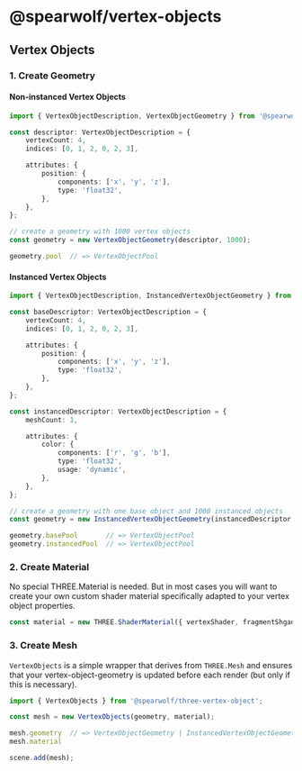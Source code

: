 # @spearwolf/vertex-objects

## Vertex Objects

### 1. Create Geometry


#### Non-instanced Vertex Objects

```ts
import { VertexObjectDescription, VertexObjectGeometry } from '@spearwolf/three-vertex-object';

const descriptor: VertexObjectDescription = {
	vertexCount: 4,
	indices: [0, 1, 2, 0, 2, 3],

	attributes: {
		position: {
			components: ['x', 'y', 'z'],
			type: 'float32',
		},
	},
};

// create a geometry with 1000 vertex objects
const geometry = new VertexObjectGeometry(descriptor, 1000);

geometry.pool  // => VertexObjectPool
```

#### Instanced Vertex Objects

```ts
import { VertexObjectDescription, InstancedVertexObjectGeometry } from '@spearwolf/three-vertex-object';

const baseDescriptor: VertexObjectDescription = {
	vertexCount: 4,
	indices: [0, 1, 2, 0, 2, 3],

	attributes: {
		position: {
			components: ['x', 'y', 'z'],
			type: 'float32',
		},
	},
};

const instancedDescriptor: VertexObjectDescription = {
	meshCount: 1,

	attributes: {
		color: {
			components: ['r', 'g', 'b'],
			type: 'float32',
			usage: 'dynamic',
		},
	},
};

// create a geometry with one base object and 1000 instanced objects
const geometry = new InstancedVertexObjectGeometry(instancedDescriptor, 1000, baseDescriptor, 1);

geometry.basePool       // => VertexObjectPool
geometry.instancedPool  // => VertexObjectPool
```


### 2. Create Material

No special THREE.Material is needed.
But in most cases you will want to create your own custom shader material specifically adapted to your vertex object properties.

```js
const material = new THREE.ShaderMaterial({ vertexShader, fragmentShgader, uniforms... });
```


### 3. Create Mesh

`VertexObjects` is a simple wrapper that derives from `THREE.Mesh` and ensures that your vertex-object-geometry is updated before each render (but only if this is necessary).

```js
import { VertexObjects } from '@spearwolf/three-vertex-object';

const mesh = new VertexObjects(geometry, material);

mesh.geometry  // => VertexObjectGeometry | InstancedVertexObjectGeometry
mesh.material

scene.add(mesh);
```
